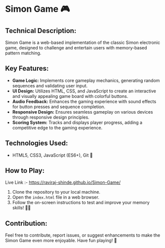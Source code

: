 # Simon Game 🎮

## Technical Description:

Simon Game is a web-based implementation of the classic Simon electronic game, designed to challenge and entertain users with memory-based pattern matching.

## Key Features:

- **Game Logic:** Implements core gameplay mechanics, generating random sequences and validating user input.
- **UI Design:** Utilizes HTML, CSS, and JavaScript to create an interactive and visually appealing game board with colorful buttons.
- **Audio Feedback:** Enhances the gaming experience with sound effects for button presses and sequence completion.
- **Responsive Design:** Ensures seamless gameplay on various devices through responsive design principles.
- **Scoring System:** Tracks and displays player progress, adding a competitive edge to the gaming experience.

## Technologies Used:

- HTML5, CSS3, JavaScript (ES6+), Git 🚀

## How to Play:

Live Link :- https://raviraj-shinde.github.io/Simon-Game/
1. Clone the repository to your local machine.
2. Open the `index.html` file in a web browser.
3. Follow the on-screen instructions to test and improve your memory skills! 🧠💡

## Contribution:
Feel free to contribute, report issues, or suggest enhancements to make the Simon Game even more enjoyable. Have fun playing! 🎉
